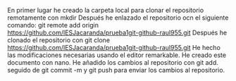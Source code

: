 En primer lugar he creado la carpeta local para clonar el repositorio remotamente con mkdir
Después he enlazado el repositorio ocn el siguiente comando:
	git remote add origin https://github.com/IESJacaranda/prueba1git-github-raul955.git
Después he clonado el repositorio con git clone https://github.com/IESJacaranda/prueba1git-github-raul955.git
He hecho las modificaciones necesarias usando el editor remarkable.
He creado este documento con nano.
He añadido los cambios al repositorio con git add. seguido de git commit -m y git push para enviar los cambios al repositorio.
